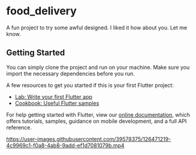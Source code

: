 # food_delivery

A fun project to try some awful designed. I liked it how about you. Let me know.

## Getting Started

You can simply clone the project and run on your machine. Make sure you import the necessary dependencies before you run.

A few resources to get you started if this is your first Flutter project:

- [Lab: Write your first Flutter app](https://flutter.dev/docs/get-started/codelab)
- [Cookbook: Useful Flutter samples](https://flutter.dev/docs/cookbook)

For help getting started with Flutter, view our
[online documentation](https://flutter.dev/docs), which offers tutorials,
samples, guidance on mobile development, and a full API reference.


https://user-images.githubusercontent.com/39578375/126471219-4c9969c1-f0a8-4ab8-9add-ef1d7081079b.mp4

